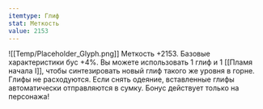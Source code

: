 ```yaml
---
itemtype: Глиф
stat: Меткость 
value: 2153
---
```

![[Temp/Placeholder_Glyph.png]]
Меткость +2153. Базовые характеристики бус +4%. Вы можете использовать 1 глиф и 1 [[Пламя начала I]], чтобы синтезировать новый глиф такого же уровня в горне. Глифы не расходуются. Если снять одеяние, вставленные глифы автоматически отправляются в сумку. Бонус действует только на персонажа!
